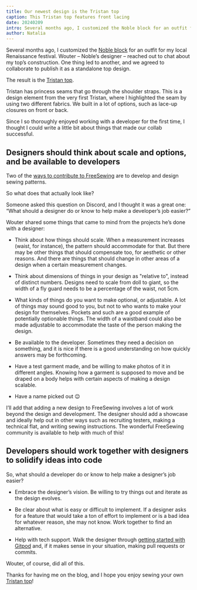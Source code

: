 ```yaml
---
title: Our newest design is the Tristan top
caption: This Tristan top features front lacing
date: 20240209
intro: Several months ago, I customized the Noble block for an outfit for my local Renaissance festival. Wouter – Noble’s designer – reached out to chat about my top’s construction. One thing led to another, and we agreed to collaborate to publish it as a standalone top design.
author: Natalia
---
```


Several months ago, I customized the [Noble block](https://freesewing.org/designs/noble) for an outfit for my local Renaissance festival. Wouter – Noble’s designer – reached out to chat about my top’s construction. One thing led to another, and we agreed to collaborate to publish it as a standalone top design.

The result is the [Tristan top](https://freesewing.org/docs/designs/tristan).

Tristan has princess seams that go through the shoulder straps. This is a design element from the very first Tristan, where I highlighted the seam by using two different fabrics. We built in a lot of options, such as lace-up closures on front or back.

Since I so thoroughly enjoyed working with a developer for the first time, I thought I could write a little bit about things that made our collab successful.

## Designers should think about scale and options, and be available to developers

Two of the [ways to contribute to FreeSewing](https://freesewing.dev/howtos/ways-to-contribute) are to develop and design sewing patterns.

So what does that actually look like?

Someone asked this question on Discord, and I thought it was a great one: “What should a designer do or know to help make a developer’s job easier?”

Wouter shared some things that came to mind from the projects he’s done with a designer:

- Think about how things should scale. When a measurement increases (waist, for instance), the pattern should accommodate for that. But there may be other things that should compensate too, for aesthetic or other reasons. And there are things that should change in other areas of a design when a certain measurement changes.

- Think about dimensions of things in your design as "relative to", instead of distinct numbers. Designs need to scale from doll to giant, so the width of a fly guard needs to be a percentage of the waist, not 5cm.

- What kinds of things do you want to make optional, or adjustable. A lot of things may sound good to you, but not to who wants to make your design for themselves. Pockets and such are a good example of potentially optionable things. The width of a waistband could also be made adjustable to accommodate the taste of the person making the design.

- Be available to the developer. Sometimes they need a decision on something, and it is nice if there is a good understanding on how quickly answers may be forthcoming.

- Have a test garment made, and be willing to make photos of it in different angles. Knowing how a garment is supposed to move and be draped on a body helps with certain aspects of making a design scalable.

- Have a name picked out :wink:

I’ll add that adding a new design to FreeSewing involves a lot of work beyond the design and development. The designer should add a showcase and ideally help out in other ways such as recruiting testers, making a technical flat, and writing sewing instructions. The wonderful FreeSewing community is available to help with much of this!

## Developers should work together with designers to solidify ideas into code

So, what should a developer do or know to help make a designer’s job easier?

- Embrace the designer’s vision. Be willing to try things out and iterate as the design evolves.

- Be clear about what is easy or difficult to implement. If a designer asks for a feature that would take a ton of effort to implement or is a bad idea for whatever reason, she may not know. Work together to find an alternative.

- Help with tech support. Walk the designer through [getting started with Gitpod](https://freesewing.dev/tutorials/getting-started-gitpod) and, if it makes sense in your situation, making pull requests or commits.

Wouter, of course, did all of this.

Thanks for having me on the blog, and I hope you enjoy sewing your own [Tristan top](https://freesewing.org/docs/designs/tristan)!

